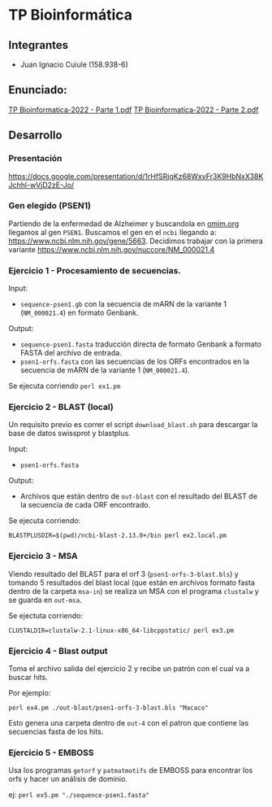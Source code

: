 # TP Bioinformática

## Integrantes

* Juan Ignacio Cuiule (158.938-6)

## Enunciado:

[TP Bioinformatica-2022 - Parte 1.pdf](./TP%20Bioinformatica-2022%20-%20Parte%201.pdf)
[TP Bioinformatica-2022 - Parte 2.pdf](./TP%20Bioinformatica-2022%20-%20Parte%202.pdf)

## Desarrollo

### Presentación

https://docs.google.com/presentation/d/1rHfSRjqKz68WxvFr3K9HbNxX38KJchhl-wVjD2zE-Jo/

### Gen elegido (PSEN1)

Partiendo de la enfermedad de Alzheimer y buscandola en [omim.org](https://www.omim.org/) llegamos al gen `PSEN1`. Buscamos el gen en el `ncbi` llegando a: https://www.ncbi.nlm.nih.gov/gene/5663. Decidimos trabajar con la primera variante https://www.ncbi.nlm.nih.gov/nuccore/NM_000021.4

### Ejercicio 1 - Procesamiento de secuencias.

Input:
- `sequence-psen1.gb` con la secuencia de mARN de la variante 1 (`NM_000021.4`) en formato Genbank.

Output:
- `sequence-psen1.fasta` traducción directa de formato Genbank a formato FASTA del archivo de entrada.
- `psen1-orfs.fasta` con las secuencias de los ORFs encontrados en la secuencia de mARN de la variante 1 (`NM_000021.4`).

Se ejecuta corriendo `perl ex1.pm`

### Ejercicio 2 - BLAST (local)

Un requisito previo es correr el script `download_blast.sh` para descargar la base de datos swissprot y blastplus.

Input:
- `psen1-orfs.fasta`

Output:
- Archivos que están dentro de `out-blast` con el resultado del BLAST de la secuencia de cada ORF encontrado.

Se ejecuta corriendo:

`BLASTPLUSDIR=$(pwd)/ncbi-blast-2.13.0+/bin perl ex2.local.pm`

### Ejercicio 3 - MSA

Viendo resultado del BLAST para el orf 3 (`psen1-orfs-3-blast.bls`) y tomando 5 resultados del blast local (que están en archivos formato fasta dentro de la carpeta `msa-in`) se realiza un MSA con el programa `clustalw` y se guarda en `out-msa`.

Se ejectuta corriendo:

`CLUSTALDIR=clustalw-2.1-linux-x86_64-libcppstatic/ perl ex3.pm`

### Ejercicio 4 - Blast output

Toma el archivo salida del ejercicio 2 y recibe un patrón con el cual va a buscar hits.

Por ejemplo:

`perl ex4.pm ./out-blast/psen1-orfs-3-blast.bls "Macaco"`

Esto genera una carpeta dentro de `out-4` con el patron que contiene las secuencias fasta de los hits.

### Ejercicio 5 - EMBOSS

Usa los programas `getorf` y `patmatmotifs` de EMBOSS para encontrar los orfs y hacer un análisis de dominio.

ej:
`perl ex5.pm "./sequence-psen1.fasta"`
